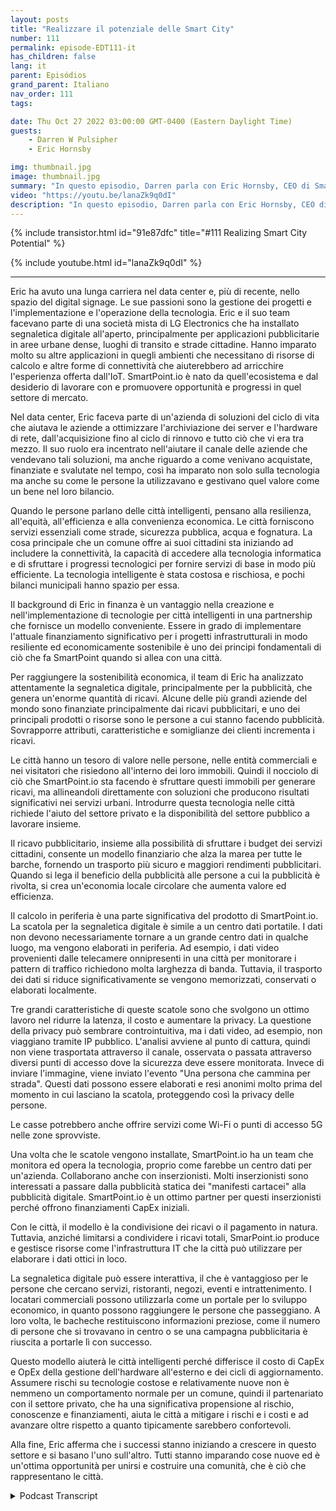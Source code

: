 ```yaml
---
layout: posts
title: "Realizzare il potenziale delle Smart City"
number: 111
permalink: episode-EDT111-it
has_children: false
lang: it
parent: Episódios
grand_parent: Italiano
nav_order: 111
tags:

date: Thu Oct 27 2022 03:00:00 GMT-0400 (Eastern Daylight Time)
guests:
    - Darren W Pulsipher
    - Eric Hornsby

img: thumbnail.jpg
image: thumbnail.jpg
summary: "In questo episodio, Darren parla con Eric Hornsby, CEO di SmartPoint.io, riguardo alla tecnologia per realizzare il potenziale delle città intelligenti."
video: "https://youtu.be/lanaZk9q0dI"
description: "In questo episodio, Darren parla con Eric Hornsby, CEO di SmartPoint.io, riguardo alla tecnologia per realizzare il potenziale delle città intelligenti."
---
```


<div>
{% include transistor.html id="91e87dfc" title="#111 Realizing Smart City Potential" %}

{% include youtube.html id="lanaZk9q0dI" %}
</div>

---

Eric ha avuto una lunga carriera nel data center e, più di recente, nello spazio del digital signage. Le sue passioni sono la gestione dei progetti e l'implementazione e l'operazione della tecnologia. Eric e il suo team facevano parte di una società mista di LG Electronics che ha installato segnaletica digitale all'aperto, principalmente per applicazioni pubblicitarie in aree urbane dense, luoghi di transito e strade cittadine. Hanno imparato molto su altre applicazioni in quegli ambienti che necessitano di risorse di calcolo e altre forme di connettività che aiuterebbero ad arricchire l'esperienza offerta dall'IoT. SmartPoint.io è nato da quell'ecosistema e dal desiderio di lavorare con e promuovere opportunità e progressi in quel settore di mercato.

Nel data center, Eric faceva parte di un'azienda di soluzioni del ciclo di vita che aiutava le aziende a ottimizzare l'archiviazione dei server e l'hardware di rete, dall'acquisizione fino al ciclo di rinnovo e tutto ciò che vi era tra mezzo. Il suo ruolo era incentrato nell'aiutare il canale delle aziende che vendevano tali soluzioni, ma anche riguardo a come venivano acquistate, finanziate e svalutate nel tempo, così ha imparato non solo sulla tecnologia ma anche su come le persone la utilizzavano e gestivano quel valore come un bene nel loro bilancio.

Quando le persone parlano delle città intelligenti, pensano alla resilienza, all'equità, all'efficienza e alla convenienza economica. Le città forniscono servizi essenziali come strade, sicurezza pubblica, acqua e fognatura. La cosa principale che un comune offre ai suoi cittadini sta iniziando ad includere la connettività, la capacità di accedere alla tecnologia informatica e di sfruttare i progressi tecnologici per fornire servizi di base in modo più efficiente. La tecnologia intelligente è stata costosa e rischiosa, e pochi bilanci municipali hanno spazio per essa.

Il background di Eric in finanza è un vantaggio nella creazione e nell'implementazione di tecnologie per città intelligenti in una partnership che fornisce un modello conveniente. Essere in grado di implementare l'attuale finanziamento significativo per i progetti infrastrutturali in modo resiliente ed economicamente sostenibile è uno dei principi fondamentali di ciò che fa SmartPoint quando si allea con una città.

Per raggiungere la sostenibilità economica, il team di Eric ha analizzato attentamente la segnaletica digitale, principalmente per la pubblicità, che genera un'enorme quantità di ricavi. Alcune delle più grandi aziende del mondo sono finanziate principalmente dai ricavi pubblicitari, e uno dei principali prodotti o risorse sono le persone a cui stanno facendo pubblicità. Sovrapporre attributi, caratteristiche e somiglianze dei clienti incrementa i ricavi.

Le città hanno un tesoro di valore nelle persone, nelle entità commerciali e nei visitatori che risiedono all'interno dei loro immobili. Quindi il nocciolo di ciò che SmartPoint.io sta facendo è sfruttare questi immobili per generare ricavi, ma allineandoli direttamente con soluzioni che producono risultati significativi nei servizi urbani. Introdurre questa tecnologia nelle città richiede l'aiuto del settore privato e la disponibilità del settore pubblico a lavorare insieme.

Il ricavo pubblicitario, insieme alla possibilità di sfruttare i budget dei servizi cittadini, consente un modello finanziario che alza la marea per tutte le barche, fornendo un trasporto più sicuro e maggiori rendimenti pubblicitari. Quando si lega il beneficio della pubblicità alle persone a cui la pubblicità è rivolta, si crea un'economia locale circolare che aumenta valore ed efficienza.

Il calcolo in periferia è una parte significativa del prodotto di SmartPoint.io. La scatola per la segnaletica digitale è simile a un centro dati portatile. I dati non devono necessariamente tornare a un grande centro dati in qualche luogo, ma vengono elaborati in periferia. Ad esempio, i dati video provenienti dalle telecamere onnipresenti in una città per monitorare i pattern di traffico richiedono molta larghezza di banda. Tuttavia, il trasporto dei dati si riduce significativamente se vengono memorizzati, conservati o elaborati localmente.

Tre grandi caratteristiche di queste scatole sono che svolgono un ottimo lavoro nel ridurre la latenza, il costo e aumentare la privacy. La questione della privacy può sembrare controintuitiva, ma i dati video, ad esempio, non viaggiano tramite IP pubblico. L'analisi avviene al punto di cattura, quindi non viene trasportata attraverso il canale, osservata o passata attraverso diversi punti di accesso dove la sicurezza deve essere monitorata. Invece di inviare l'immagine, viene inviato l'evento "Una persona che cammina per strada". Questi dati possono essere elaborati e resi anonimi molto prima del momento in cui lasciano la scatola, proteggendo così la privacy delle persone.

Le casse potrebbero anche offrire servizi come Wi-Fi o punti di accesso 5G nelle zone sprovviste.

Una volta che le scatole vengono installate, SmartPoint.io ha un team che monitora ed opera la tecnologia, proprio come farebbe un centro dati per un'azienda. Collaborano anche con inserzionisti. Molti inserzionisti sono interessati a passare dalla pubblicità statica dei "manifesti cartacei" alla pubblicità digitale. SmartPoint.io è un ottimo partner per questi inserzionisti perché offrono finanziamenti CapEx iniziali.

Con le città, il modello è la condivisione dei ricavi o il pagamento in natura. Tuttavia, anziché limitarsi a condividere i ricavi totali, SmarPoint.io produce e gestisce risorse come l'infrastruttura IT che la città può utilizzare per elaborare i dati ottici in loco.

La segnaletica digitale può essere interattiva, il che è vantaggioso per le persone che cercano servizi, ristoranti, negozi, eventi e intrattenimento. I locatari commerciali possono utilizzarla come un portale per lo sviluppo economico, in quanto possono raggiungere le persone che passeggiano. A loro volta, le bacheche restituiscono informazioni preziose, come il numero di persone che si trovavano in centro o se una campagna pubblicitaria è riuscita a portarle lì con successo.

Questo modello aiuterà le città intelligenti perché differisce il costo di CapEx e OpEx della gestione dell'hardware all'esterno e dei cicli di aggiornamento. Assumere rischi su tecnologie costose e relativamente nuove non è nemmeno un comportamento normale per un comune, quindi il partenariato con il settore privato, che ha una significativa propensione al rischio, conoscenze e finanziamenti, aiuta le città a mitigare i rischi e i costi e ad avanzare oltre rispetto a quanto tipicamente sarebbero confortevoli.

Alla fine, Eric afferma che i successi stanno iniziando a crescere in questo settore e si basano l'uno sull'altro. Tutti stanno imparando cose nuove ed è un'ottima opportunità per unirsi e costruire una comunità, che è ciò che rappresentano le città.



<details>
<summary> Podcast Transcript </summary>

<p></p>

</details>
